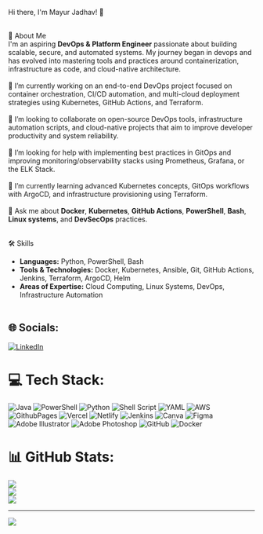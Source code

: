 Hi there, I'm Mayur Jadhav! 👋<br><br>

🚀 About Me<br>
I'm an aspiring **DevOps & Platform Engineer** passionate about building scalable, secure, and automated systems. My journey began in devops and has evolved into mastering tools and practices around containerization, infrastructure as code, and cloud-native architecture.<br><br>
🔭 I’m currently working on an end-to-end DevOps project focused on container orchestration, CI/CD automation, and multi-cloud deployment strategies using Kubernetes, GitHub Actions, and Terraform.<br><br>
👯 I’m looking to collaborate on open-source DevOps tools, infrastructure automation scripts, and cloud-native projects that aim to improve developer productivity and system reliability.<br><br>
🤝 I’m looking for help with implementing best practices in GitOps and improving monitoring/observability stacks using Prometheus, Grafana, or the ELK Stack.<br><br>
🌱 I’m currently learning advanced Kubernetes concepts, GitOps workflows with ArgoCD, and infrastructure provisioning using Terraform.<br><br>
💬 Ask me about **Docker**, **Kubernetes**, **GitHub Actions**, **PowerShell**, **Bash**, **Linux systems**, and **DevSecOps** practices.<br><br>

🛠️ Skills<br>
- **Languages:** Python, PowerShell, Bash<br>
- **Tools & Technologies:** Docker, Kubernetes, Ansible, Git, GitHub Actions, Jenkins, Terraform, ArgoCD, Helm<br>
- **Areas of Expertise:** Cloud Computing, Linux Systems, DevOps, Infrastructure Automation<br><br>

## 🌐 Socials:
[![LinkedIn](https://img.shields.io/badge/LinkedIn-%230077B5.svg?logo=linkedin&logoColor=white)](https://linkedin.com/in/mayurjadhav023) 

# 💻 Tech Stack:
![Java](https://img.shields.io/badge/java-%23ED8B00.svg?style=flat&logo=openjdk&logoColor=white) ![PowerShell](https://img.shields.io/badge/PowerShell-%235391FE.svg?style=flat&logo=powershell&logoColor=white) ![Python](https://img.shields.io/badge/python-3670A0?style=flat&logo=python&logoColor=ffdd54) ![Shell Script](https://img.shields.io/badge/shell_script-%23121011.svg?style=flat&logo=gnu-bash&logoColor=white) ![YAML](https://img.shields.io/badge/yaml-%23ffffff.svg?style=flat&logo=yaml&logoColor=151515) ![AWS](https://img.shields.io/badge/AWS-%23FF9900.svg?style=flat&logo=amazon-aws&logoColor=white) ![GithubPages](https://img.shields.io/badge/github%20pages-121013?style=flat&logo=github&logoColor=white) ![Vercel](https://img.shields.io/badge/vercel-%23000000.svg?style=flat&logo=vercel&logoColor=white) ![Netlify](https://img.shields.io/badge/netlify-%23000000.svg?style=flat&logo=netlify&logoColor=#00C7B7) ![Jenkins](https://img.shields.io/badge/jenkins-%232C5263.svg?style=flat&logo=jenkins&logoColor=white) ![Canva](https://img.shields.io/badge/Canva-%2300C4CC.svg?style=flat&logo=Canva&logoColor=white) ![Figma](https://img.shields.io/badge/figma-%23F24E1E.svg?style=flat&logo=figma&logoColor=white) ![Adobe Illustrator](https://img.shields.io/badge/adobe%20illustrator-%23FF9A00.svg?style=flat&logo=adobe%20illustrator&logoColor=white) ![Adobe Photoshop](https://img.shields.io/badge/adobe%20photoshop-%2331A8FF.svg?style=flat&logo=adobe%20photoshop&logoColor=white) ![GitHub](https://img.shields.io/badge/github-%23121011.svg?style=flat&logo=github&logoColor=white) ![Docker](https://img.shields.io/badge/docker-%230db7ed.svg?style=flat&logo=docker&logoColor=white)
# 📊 GitHub Stats:
![](https://github-readme-stats.vercel.app/api?username=mayurjadhav-23&theme=dark&hide_border=false&include_all_commits=true&count_private=true)<br/>
![](https://github-readme-streak-stats.herokuapp.com/?user=mayurjadhav-23&theme=dark&hide_border=false)<br/>
![](https://github-readme-stats.vercel.app/api/top-langs/?username=mayurjadhav-23&theme=dark&hide_border=false&include_all_commits=true&count_private=true&layout=compact)

---
[![](https://visitcount.itsvg.in/api?id=mayurjadhav-23&icon=5&color=11)](https://visitcount.itsvg.in)

